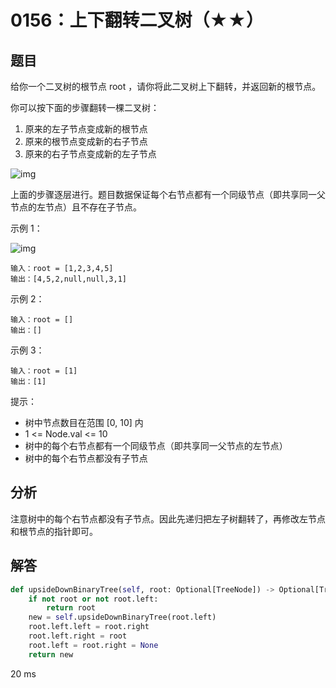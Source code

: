 # 0156：上下翻转二叉树（★★）


## 题目

给你一个二叉树的根节点 root ，请你将此二叉树上下翻转，并返回新的根节点。

你可以按下面的步骤翻转一棵二叉树：
1. 原来的左子节点变成新的根节点
2. 原来的根节点变成新的右子节点
3. 原来的右子节点变成新的左子节点

![img](https://assets.leetcode.com/uploads/2020/08/29/main.jpg)

上面的步骤逐层进行。题目数据保证每个右节点都有一个同级节点（即共享同一父节点的左节点）且不存在子节点。


示例 1：

![img](https://assets.leetcode.com/uploads/2020/08/29/updown.jpg)

    输入：root = [1,2,3,4,5]
    输出：[4,5,2,null,null,3,1]

示例 2：
    
    输入：root = []
    输出：[]

示例 3：
    
    输入：root = [1]
    输出：[1]
     
提示：
- 树中节点数目在范围 [0, 10] 内
- 1 <= Node.val <= 10
- 树中的每个右节点都有一个同级节点（即共享同一父节点的左节点）
- 树中的每个右节点都没有子节点

## 分析

注意树中的每个右节点都没有子节点。因此先递归把左子树翻转了，再修改左节点和根节点的指针即可。

## 解答

```python
def upsideDownBinaryTree(self, root: Optional[TreeNode]) -> Optional[TreeNode]:
    if not root or not root.left:
        return root
    new = self.upsideDownBinaryTree(root.left)
    root.left.left = root.right
    root.left.right = root
    root.left = root.right = None
    return new
```
20 ms


